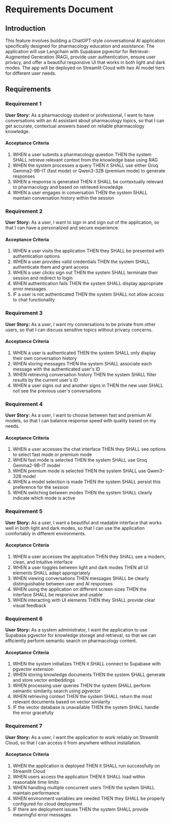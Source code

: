 # Requirements Document

## Introduction

This feature involves building a ChatGPT-style conversational AI application specifically designed for pharmacology education and assistance. The application will use Langchain with Supabase pgvector for Retrieval-Augmented Generation (RAG), provide user authentication, ensure user privacy, and offer a beautiful responsive UI that works in both light and dark modes. The app will be deployed on Streamlit Cloud with two AI model tiers for different user needs.

## Requirements

### Requirement 1

**User Story:** As a pharmacology student or professional, I want to have conversations with an AI assistant about pharmacology topics, so that I can get accurate, contextual answers based on reliable pharmacology knowledge.

#### Acceptance Criteria

1. WHEN a user submits a pharmacology question THEN the system SHALL retrieve relevant context from the knowledge base using RAG
2. WHEN the system processes a query THEN it SHALL use either Groq Gemma2-9B-IT (fast mode) or Qwen3-32B (premium mode) to generate responses
3. WHEN a response is generated THEN it SHALL be contextually relevant to pharmacology and based on retrieved knowledge
4. WHEN a user engages in conversation THEN the system SHALL maintain conversation history within the session

### Requirement 2

**User Story:** As a user, I want to sign in and sign out of the application, so that I can have a personalized and secure experience.

#### Acceptance Criteria

1. WHEN a user visits the application THEN they SHALL be presented with authentication options
2. WHEN a user provides valid credentials THEN the system SHALL authenticate them and grant access
3. WHEN a user clicks sign out THEN the system SHALL terminate their session and redirect to login
4. WHEN authentication fails THEN the system SHALL display appropriate error messages
5. IF a user is not authenticated THEN the system SHALL not allow access to chat functionality

### Requirement 3

**User Story:** As a user, I want my conversations to be private from other users, so that I can discuss sensitive topics without privacy concerns.

#### Acceptance Criteria

1. WHEN a user is authenticated THEN the system SHALL only display their own conversation history
2. WHEN storing messages THEN the system SHALL associate each message with the authenticated user's ID
3. WHEN retrieving conversation history THEN the system SHALL filter results by the current user's ID
4. WHEN a user signs out and another signs in THEN the new user SHALL not see the previous user's conversations

### Requirement 4

**User Story:** As a user, I want to choose between fast and premium AI models, so that I can balance response speed with quality based on my needs.

#### Acceptance Criteria

1. WHEN a user accesses the chat interface THEN they SHALL see options to select fast mode or premium mode
2. WHEN fast mode is selected THEN the system SHALL use Groq Gemma2-9B-IT model
3. WHEN premium mode is selected THEN the system SHALL use Qwen3-32B model
4. WHEN a model selection is made THEN the system SHALL persist this preference for the session
5. WHEN switching between modes THEN the system SHALL clearly indicate which mode is active

### Requirement 5

**User Story:** As a user, I want a beautiful and readable interface that works well in both light and dark modes, so that I can use the application comfortably in different environments.

#### Acceptance Criteria

1. WHEN a user accesses the application THEN they SHALL see a modern, clean, and intuitive interface
2. WHEN a user toggles between light and dark modes THEN all UI elements SHALL adapt appropriately
3. WHEN viewing conversations THEN messages SHALL be clearly distinguishable between user and AI responses
4. WHEN using the application on different screen sizes THEN the interface SHALL be responsive and usable
5. WHEN interacting with UI elements THEN they SHALL provide clear visual feedback

### Requirement 6

**User Story:** As a system administrator, I want the application to use Supabase pgvector for knowledge storage and retrieval, so that we can efficiently perform semantic search on pharmacology content.

#### Acceptance Criteria

1. WHEN the system initializes THEN it SHALL connect to Supabase with pgvector extension
2. WHEN storing knowledge documents THEN the system SHALL generate and store vector embeddings
3. WHEN processing user queries THEN the system SHALL perform semantic similarity search using pgvector
4. WHEN retrieving context THEN the system SHALL return the most relevant documents based on vector similarity
5. IF the vector database is unavailable THEN the system SHALL handle the error gracefully

### Requirement 7

**User Story:** As a user, I want the application to work reliably on Streamlit Cloud, so that I can access it from anywhere without installation.

#### Acceptance Criteria

1. WHEN the application is deployed THEN it SHALL run successfully on Streamlit Cloud
2. WHEN users access the application THEN it SHALL load within reasonable time limits
3. WHEN handling multiple concurrent users THEN the system SHALL maintain performance
4. WHEN environment variables are needed THEN they SHALL be properly configured for cloud deployment
5. IF there are deployment issues THEN the system SHALL provide meaningful error messages